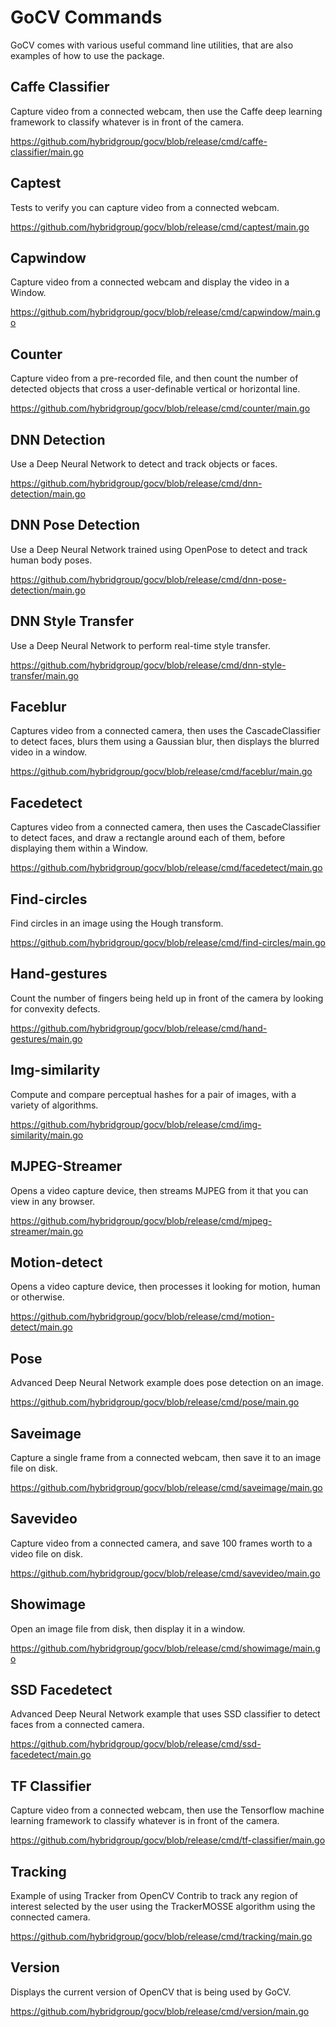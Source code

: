 # GoCV Commands

GoCV comes with various useful command line utilities, that are also examples of how to use the package.

## Caffe Classifier

Capture video from a connected webcam, then use the Caffe deep learning framework to classify whatever is in front of the camera.

https://github.com/hybridgroup/gocv/blob/release/cmd/caffe-classifier/main.go

## Captest

Tests to verify you can capture video from a connected webcam.

https://github.com/hybridgroup/gocv/blob/release/cmd/captest/main.go

## Capwindow

Capture video from a connected webcam and display the video in a Window.

https://github.com/hybridgroup/gocv/blob/release/cmd/capwindow/main.go

## Counter

Capture video from a pre-recorded file, and then count the number of detected objects that cross a user-definable vertical or horizontal line.

https://github.com/hybridgroup/gocv/blob/release/cmd/counter/main.go

## DNN Detection

Use a Deep Neural Network to detect and track objects or faces.

https://github.com/hybridgroup/gocv/blob/release/cmd/dnn-detection/main.go

## DNN Pose Detection

Use a Deep Neural Network trained using OpenPose to detect and track human body poses.

https://github.com/hybridgroup/gocv/blob/release/cmd/dnn-pose-detection/main.go

## DNN Style Transfer

Use a Deep Neural Network to perform real-time style transfer.

https://github.com/hybridgroup/gocv/blob/release/cmd/dnn-style-transfer/main.go

## Faceblur

Captures video from a connected camera, then uses the CascadeClassifier to detect faces, blurs them using a Gaussian blur, then displays the blurred video in a window.

https://github.com/hybridgroup/gocv/blob/release/cmd/faceblur/main.go

## Facedetect

Captures video from a connected camera, then uses the CascadeClassifier to detect faces, and draw a rectangle around each of them, before displaying them within a Window.

https://github.com/hybridgroup/gocv/blob/release/cmd/facedetect/main.go

## Find-circles

Find circles in an image using the Hough transform.

https://github.com/hybridgroup/gocv/blob/release/cmd/find-circles/main.go

## Hand-gestures

Count the number of fingers being held up in front of the camera by looking for convexity defects.

https://github.com/hybridgroup/gocv/blob/release/cmd/hand-gestures/main.go

## Img-similarity

Compute and compare perceptual hashes for a pair of images, with a variety of algorithms.

https://github.com/hybridgroup/gocv/blob/release/cmd/img-similarity/main.go

## MJPEG-Streamer

Opens a video capture device, then streams MJPEG from it that you can view in any browser.

https://github.com/hybridgroup/gocv/blob/release/cmd/mjpeg-streamer/main.go

## Motion-detect

Opens a video capture device, then processes it looking for motion, human or otherwise.

https://github.com/hybridgroup/gocv/blob/release/cmd/motion-detect/main.go

## Pose

Advanced Deep Neural Network example does pose detection on an image.

https://github.com/hybridgroup/gocv/blob/release/cmd/pose/main.go

## Saveimage

Capture a single frame from a connected webcam, then save it to an image file on disk.

https://github.com/hybridgroup/gocv/blob/release/cmd/saveimage/main.go

## Savevideo

Capture video from a connected camera, and save 100 frames worth to a video file on disk.

https://github.com/hybridgroup/gocv/blob/release/cmd/savevideo/main.go

## Showimage

Open an image file from disk, then display it in a window.

https://github.com/hybridgroup/gocv/blob/release/cmd/showimage/main.go

## SSD Facedetect

Advanced Deep Neural Network example that uses SSD classifier to detect faces from a connected camera.

https://github.com/hybridgroup/gocv/blob/release/cmd/ssd-facedetect/main.go

## TF Classifier

Capture video from a connected webcam, then use the Tensorflow machine learning framework to classify whatever is in front of the camera.

https://github.com/hybridgroup/gocv/blob/release/cmd/tf-classifier/main.go

## Tracking

Example of using Tracker from OpenCV Contrib to track any region of interest selected by the user using the TrackerMOSSE algorithm using the connected camera.

https://github.com/hybridgroup/gocv/blob/release/cmd/tracking/main.go

## Version

Displays the current version of OpenCV that is being used by GoCV.

https://github.com/hybridgroup/gocv/blob/release/cmd/version/main.go

